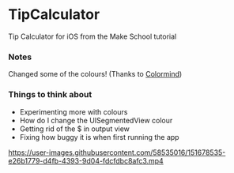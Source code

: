 # TipCalculator
Tip Calculator for iOS from the Make School tutorial

### Notes
Changed some of the colours! (Thanks to <a href="http://colormind.io/template/paper-dashboard/">Colormind</a>)

### Things to think about
- Experimenting more with colours
- How do I change the UISegmentedView colour
- Getting rid of the $ in output view
- Fixing how buggy it is when first running the app



https://user-images.githubusercontent.com/58535016/151678535-e26b1779-d4fb-4393-9d04-fdcfdbc8afc3.mp4

